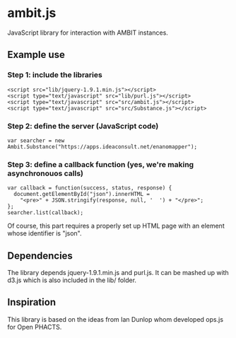 # ambit.js
JavaScript library for interaction with AMBIT instances.

## Example use

### Step 1: include the libraries

    <script src="lib/jquery-1.9.1.min.js"></script>
    <script type="text/javascript" src="lib/purl.js"></script>
    <script type="text/javascript" src="src/ambit.js"></script>
    <script type="text/javascript" src="src/Substance.js"></script>

### Step 2: define the server (JavaScript code)

    var searcher = new Ambit.Substance("https://apps.ideaconsult.net/enanomapper");

### Step 3: define a callback function (yes, we're making asynchronouos calls)

    var callback = function(success, status, response) {
      document.getElementById("json").innerHTML =
        "<pre>" + JSON.stringify(response, null, '  ') + "</pre>";
    };
    searcher.list(callback);

Of course, this part requires a properly set up HTML page with an element whose identifier is "json".

## Dependencies
The library depends jquery-1.9.1.min.js	and purl.js. It can be mashed up with d3.js which is also included in the lib/ folder.


## Inspiration
This library is based on the ideas from Ian Dunlop whom developed ops.js for Open PHACTS.
